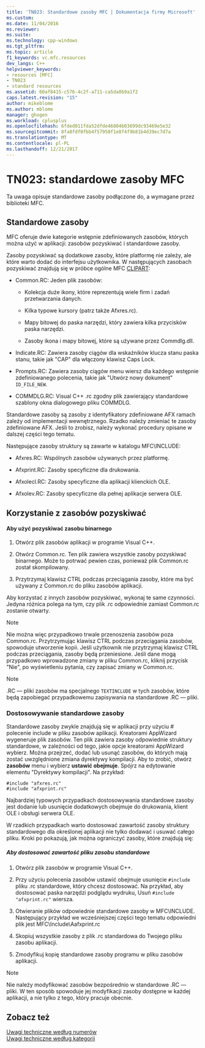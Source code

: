 ```yaml
---
title: 'TN023: Standardowe zasoby MFC | Dokumentacja firmy Microsoft'
ms.custom: 
ms.date: 11/04/2016
ms.reviewer: 
ms.suite: 
ms.technology: cpp-windows
ms.tgt_pltfrm: 
ms.topic: article
f1_keywords: vc.mfc.resources
dev_langs: C++
helpviewer_keywords:
- resources [MFC]
- TN023
- standard resources
ms.assetid: 60af8415-c576-4c2f-a711-ca5da0b9a1f2
caps.latest.revision: "15"
author: mikeblome
ms.author: mblome
manager: ghogen
ms.workload: cplusplus
ms.openlocfilehash: 6fded011fda52dfde46804b03699dc93469e5e32
ms.sourcegitcommit: 8fa8fdf0fbb4f57950f1e8f4f9b81b4d39ec7d7a
ms.translationtype: MT
ms.contentlocale: pl-PL
ms.lasthandoff: 12/21/2017
---
```

# <a name="tn023-standard-mfc-resources"></a>TN023: standardowe zasoby MFC
Ta uwaga opisuje standardowe zasoby podłączone do, a wymagane przez biblioteki MFC.  
  
## <a name="standard-resources"></a>Standardowe zasoby  
 MFC oferuje dwie kategorie wstępnie zdefiniowanych zasobów, których można użyć w aplikacji: zasobów pozyskiwać i standardowe zasoby.  
  
 Zasoby pozyskiwać są dodatkowe zasoby, które platformę nie zależy, ale które warto dodać do interfejsu użytkownika. W następujących zasobach pozyskiwać znajdują się w próbce ogólne MFC [CLIPART](../visual-cpp-samples.md):  
  
-   Common.RC: Jeden plik zasobów:  
  
    -   Kolekcja duże ikony, które reprezentują wiele firm i zadań przetwarzania danych.  
  
    -   Kilka typowe kursory (patrz także Afxres.rc).  
  
    -   Mapy bitowej do paska narzędzi, który zawiera kilka przycisków paska narzędzi.  
  
    -   Zasoby ikona i mapy bitowej, które są używane przez Commdlg.dll.  
  
-   Indicate.RC: Zawiera zasoby ciągów dla wskaźników klucza stanu paska stanu, takie jak "CAP" dla włączony klawisz Caps Lock.  
  
-   Prompts.RC: Zawiera zasoby ciągów menu wiersz dla każdego wstępnie zdefiniowanego polecenia, takie jak "Utwórz nowy dokument" `ID_FILE_NEW`.  
  
-   COMMDLG.RC: Visual C++ .rc zgodny plik zawierający standardowe szablony okna dialogowego pliku COMMDLG.  
  
 Standardowe zasoby są zasoby z identyfikatory zdefiniowane AFX ramach zależy od implementacji wewnętrznego. Rzadko należy zmieniać te zasoby zdefiniowane AFX. Jeśli to zrobisz, należy wykonać procedury opisane w dalszej części tego tematu.  
  
 Następujące zasoby struktury są zawarte w katalogu MFC\INCLUDE:  
  
-   Afxres.RC: Wspólnych zasobów używanych przez platformę.  
  
-   Afxprint.RC: Zasoby specyficzne dla drukowania.  
  
-   Afxolecl.RC: Zasoby specyficzne dla aplikacji klienckich OLE.  
  
-   Afxolev.RC: Zasoby specyficzne dla pełnej aplikacje serwera OLE.  
  
## <a name="using-clip-art-resources"></a>Korzystanie z zasobów pozyskiwać  
  
#### <a name="to-use-a-clip-art-binary-resource"></a>Aby użyć pozyskiwać zasobu binarnego  
  
1.  Otwórz plik zasobów aplikacji w programie Visual C++.  
  
2.  Otwórz Common.rc. Ten plik zawiera wszystkie zasoby pozyskiwać binarnego. Może to potrwać pewien czas, ponieważ plik Common.rc został skompilowany.  
  
3.  Przytrzymaj klawisz CTRL podczas przeciągania zasoby, które ma być używany z Common.rc do pliku zasobów aplikacji.  
  
 Aby korzystać z innych zasobów pozyskiwać, wykonaj te same czynności. Jedyna różnica polega na tym, czy plik .rc odpowiednie zamiast Common.rc zostanie otwarty.  
  
> [!NOTE]
>  Nie można więc przypadkowo trwale przenoszenia zasobów poza Common.rc. Przytrzymując klawisz CTRL podczas przeciągania zasobów, spowoduje utworzenie kopii. Jeśli użytkownik nie przytrzymaj klawisz CTRL podczas przeciągania, zasoby będą przeniesione. Jeśli dane mogą przypadkowo wprowadzone zmiany w pliku Common.rc, kliknij przycisk "Nie", po wyświetleniu pytania, czy zapisać zmiany w Common.rc.  
  
> [!NOTE]
>  .RC — pliki zasobów ma specjalnego `TEXTINCLUDE` w tych zasobów, które będą zapobiegać przypadkowemu zapisywania na standardowe .RC — pliki.  
  
### <a name="customizing-standard-framework-resources"></a>Dostosowywanie standardowe zasoby  
 Standardowe zasoby zwykle znajdują się w aplikacji przy użyciu # polecenie include w pliku zasobów aplikacji. Kreatorami AppWizard wygeneruje plik zasobów. Ten plik zawiera zasoby odpowiednie struktury standardowe, w zależności od tego, jakie opcje kreatorami AppWizard wybierz. Można przejrzeć, dodać lub usunąć zasobów, do których mają zostać uwzględnione zmiana dyrektywy kompilacji. Aby to zrobić, otwórz **zasobów** menu i wybierz **ustawić obejmuje**. Spójrz na edytowanie elementu "Dyrektywy kompilacji". Na przykład:  
  
```  
#include "afxres.rc"  
#include "afxprint.rc"  
```  
  
 Najbardziej typowych przypadkach dostosowywania standardowe zasoby jest dodanie lub usunięcie dodatkowych obejmuje do drukowania, klient OLE i obsługi serwera OLE.  
  
 W rzadkich przypadkach warto dostosować zawartość zasoby struktury standardowego dla określonej aplikacji nie tylko dodawać i usuwać całego pliku. Kroki po pokazują, jak można ograniczyć zasoby, które znajdują się:  
  
##### <a name="to-customize-the-contents-of-a-standard-resource-file"></a>Aby dostosować zawartość pliku zasobu standardowe  
  
1.  Otwórz plik zasobów w programie Visual C++.  
  
2.  Przy użyciu polecenia zasobów ustawić obejmuje usunięcie `#include` pliku .rc standardowe, który chcesz dostosować. Na przykład, aby dostosować paska narzędzi podglądu wydruku, Usuń `#include "afxprint.rc"` wiersza.  
  
3.  Otwieranie plików odpowiednie standardowe zasoby w MFC\INCLUDE. Następujący przykład we wcześniejszej części tego tematu odpowiedni plik jest MFC\Include\Aafxprint.rc  
  
4.  Skopiuj wszystkie zasoby z plik .rc standardowa do Twojego pliku zasobu aplikacji.  
  
5.  Zmodyfikuj kopię standardowe zasoby programu w pliku zasobów aplikacji.  
  
> [!NOTE]
>  Nie należy modyfikować zasobów bezpośrednio w standardowe .RC — pliki. W ten sposób spowoduje jej modyfikacji zasoby dostępne w każdej aplikacji, a nie tylko z tego, który pracuje obecnie.  
  
## <a name="see-also"></a>Zobacz też  
 [Uwagi techniczne według numerów](../mfc/technical-notes-by-number.md)   
 [Uwagi techniczne według kategorii](../mfc/technical-notes-by-category.md)

